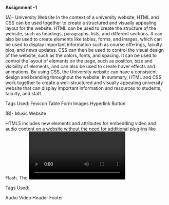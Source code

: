 **Assignment -1**

(A)- University Website 
In the context of a university website, HTML and CSS can be used together to create a structured and visually appealing layout for the website. HTML can be used to create the structure of the website, such as headings, paragraphs, lists, and different sections. It can also be used to create elements like tables, forms, and images, which can be used to display important information such as course offerings, faculty bios, and news updates.
CSS can then be used to control the visual design of the website, such as the colors, fonts, and spacing. It can be used to control the layout of elements on the page, such as position, size and visibility of elements, and can also be used to create hover effects and animations. By using CSS, the University website can have a consistent design and branding throughout the website.
In summary, HTML and CSS work together to create a well-structured and visually appealing university website that can display important information and resources to students, faculty, and staff.

Tags Used: 
Fevicon
Table
Form
Images
Hyperlink
Button








(B)- Music Website

HTML5 includes new elements and attributes for embedding video and audio content on a website without the need for additional plug-ins like Flash.
The <video> element is used to embed video content, and it supports a variety of video formats such as MP4, WebM, and Ogg. The <audio> element is used to embed audio content, and it also supports a variety of audio formats such as MP3, WAV, and Ogg.
Both elements can include several attributes to control the playback and presentation of the media, such as autoplay, controls, loop and preload. The <source> element can be used in conjunction with the <video> and <audio> elements to specify multiple sources for the media, allowing the browser to choose the best format to play.
In summary, HTML5 allows to easily include video and audio into web pages without the need of additional plug-ins, that makes it more convenient and accessible for users.

Tags Used:

Audio
Video 
Header 
Footer


